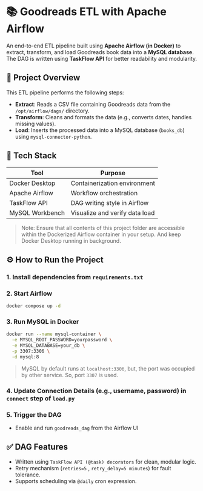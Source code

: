 # 📚 Goodreads ETL with Apache Airflow

An end-to-end ETL pipeline built using **Apache Airflow (in Docker)** to extract, transform, and load Goodreads book data into a **MySQL database**. The DAG is written using **TaskFlow API** for better readability and modularity.

## 🚀 Project Overview

This ETL pipeline performs the following steps:

- **Extract**: Reads a CSV file containing Goodreads data from the `/opt/airflow/dags/` directory.
- **Transform**: Cleans and formats the data (e.g., converts dates, handles missing values).
- **Load**: Inserts the processed data into a MySQL database (`books_db`) using `mysql-connector-python`.

## 🧰 Tech Stack

| Tool               | Purpose                        |
|--------------------|--------------------------------|
|   Docker Desktop   | Containerization environment   |
|   Apache Airflow   | Workflow orchestration         |
|   TaskFlow API     | DAG writing style in Airflow   |
|    MySQL Workbench | Visualize and verify data load |

> Note: Ensure that all contents of this project folder are accessible within the Dockerized Airflow container in your setup. And keep Docker Desktop running in background.

## ⚙️ How to Run the Project

### 1. Install dependencies from `requirements.txt` 

### 2. Start Airflow

```bash
docker compose up -d
```

### 3. Run MySQL in Docker

```bash
docker run --name mysql-container \
  -e MYSQL_ROOT_PASSWORD=yourpassword \
  -e MYSQL_DATABASE=your_db \
  -p 3307:3306 \
  -d mysql:8
```
> MySQL by default runs at `localhost:3306`, but, the port was occupied by other service. So, port `3307` is used.

### 4. Update Connection Details (e.g., username, password) in `connect` step of `load.py`

### 5. Trigger the DAG
- Enable and run `goodreads_dag` from the Airflow UI

## ✅ DAG Features
- Written using `TaskFlow API (@task) decorators` for clean, modular logic.
- Retry mechanism (`retries=5` , `retry_delay=5 minutes`) for fault tolerance.
- Supports scheduling via `@daily` cron expression.
